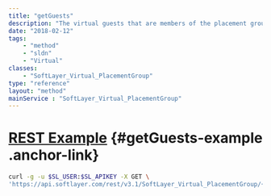 ```yaml
---
title: "getGuests"
description: "The virtual guests that are members of the placement group."
date: "2018-02-12"
tags:
    - "method"
    - "sldn"
    - "Virtual"
classes:
    - "SoftLayer_Virtual_PlacementGroup"
type: "reference"
layout: "method"
mainService : "SoftLayer_Virtual_PlacementGroup"
---
```


# [REST Example](#getGuests-example) <a href="/article/rest/"><i class="fas fa-question"></i></a> {#getGuests-example .anchor-link} 
```bash
curl -g -u $SL_USER:$SL_APIKEY -X GET \
'https://api.softlayer.com/rest/v3.1/SoftLayer_Virtual_PlacementGroup/{SoftLayer_Virtual_PlacementGroupID}/getGuests'
```
